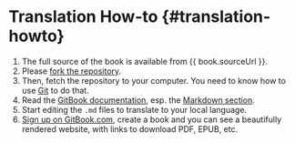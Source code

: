 # Translation How-to {#translation-howto}

1. The full source of the book is available from {{ book.sourceUrl }}.
2. Please [fork the repository](https://help.github.com/articles/fork-a-repo).
3. Then, fetch the repository to your computer. You need to know how to use [Git](http://www.git-scm.com) to do that.
4. Read the [GitBook documentation](https://docs.gitbook.com/), esp. the [Markdown section](https://docs.gitbook.com/editing-content/markdown).
5. Start editing the `.md` files to translate to your local language.
6. [Sign up on GitBook.com](https://www.gitbook.com), create a book and you can see a beautifully rendered website, with links to download PDF, EPUB, etc.
